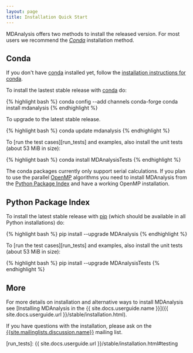 ```yaml
---
layout: page
title: Installation Quick Start
---
```


MDAnalysis offers two methods to install the released version. For most
users we recommend the [*Conda*](#conda) installation method.

## Conda ##

If you don't have [conda][] installed yet, follow the [installation
instructions for conda][].

To install the lastest stable release with [conda][conda] do:

{% highlight bash %}
conda config --add channels conda-forge
conda install mdanalysis
{% endhighlight %}

To upgrade to the latest stable release.

{% highlight bash %}
conda update mdanalysis
{% endhighlight %}

To [run the test cases][run_tests] and examples, also install the unit tests (about 53 MiB
in size):

{% highlight bash %}
conda install MDAnalysisTests
{% endhighlight %}

The conda packages currently only support serial calculations. If you
plan to use the parallel [OpenMP][OpenMP] algorithms you need to
install MDAnalysis from the [Python Package
Index](#python-package-index) and have a working OpenMP installation.

## Python Package Index ##

To install the latest stable release with
[pip][pip] (which should be available in all Python installations) do:

{% highlight bash %}
pip install --upgrade MDAnalysis
{% endhighlight %}

To [run the test cases][run_tests] and examples, also install the unit tests (about 53 MiB
in size):

{% highlight bash %}
pip install --upgrade MDAnalysisTests
{% endhighlight %}

## More ##

For more details on installation and alternative ways to install MDAnalysis see [Installing
MDAnalysis in the {{ site.docs.userguide.name }}]({{ site.docs.userguide.url }}/stable/installation.html).

If you have questions with the installation, please ask on the
[{{site.mailinglists.discussion.name}}]({{site.mailinglists.discussion.url}})
mailing list.

[pip]: https://pip.pypa.io/en/latest/
[conda]: https://conda.io/
[installation instructions for conda]: https://conda.io/projects/conda/en/latest/user-guide/install/index.html
[OpenMP]: https://www.openmp.org/
[run_tests]: {{ site.docs.userguide.url }}/stable/installation.html#testing

